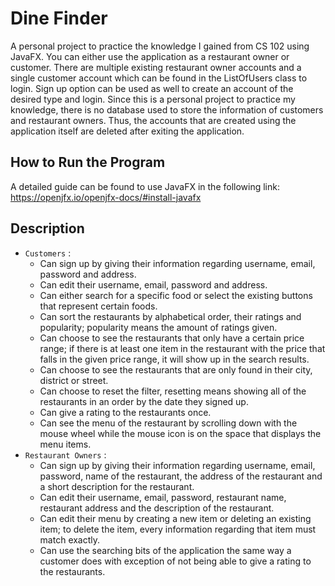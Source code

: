 # Dine Finder 

A personal project to practice the knowledge I gained from CS 102 using JavaFX. You can either use the application as a restaurant owner or customer. There are multiple existing restaurant owner accounts and a single customer account which can be found in the ListOfUsers class to login. Sign up option can be used as well to create an account of the desired type and login. Since this is a personal project to practice my knowledge, 
there is no database used to store the information of customers and restaurant owners. Thus, the accounts that are created using the application itself are deleted after exiting the application.

## How to Run the Program

A detailed guide can be found to use JavaFX in the following link: https://openjfx.io/openjfx-docs/#install-javafx

## Description

- `Customers` :
    - Can sign up by giving their information regarding username, email, password and address.
    - Can edit their username, email, password and address.
    - Can either search for a specific food or select the existing buttons that represent certain foods.
    - Can sort the restaurants by alphabetical order, their ratings and popularity; popularity means the amount of ratings given.
    - Can choose to see the restaurants that only have a certain price range; if there is at least one item in the restaurant with the price that falls in the given price range, it will show up in the search results.
    - Can choose to see the restaurants that are only found in their city, district or street.
    - Can choose to reset the filter, resetting means showing all of the restaurants in an order by the date they signed up.
    - Can give a rating to the restaurants once.
    - Can see the menu of the restaurant by scrolling down with the mouse wheel while the mouse icon is on the space that displays the menu items.
- `Restaurant Owners` :
    - Can sign up by giving their information regarding username, email, password, name of the restaurant, the address of the restaurant and a short description for the restaurant.
    - Can edit their username, email, password, restaurant name, restaurant address and the description of the restaurant.
    - Can edit their menu by creating a new item or deleting an existing item; to delete the item, every information regarding that item must match exactly.
    - Can use the searching bits of the application the same way a customer does with exception of not being able to give a rating to the restaurants.





